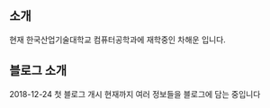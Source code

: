 
## 소개

현재 한국산업기술대학교 컴퓨터공학과에 재학중인 차해운 입니다.

## 블로그 소개

2018-12-24 첫 블로그 개시
현재까지 여러 정보들을 블로그에 담는 중입니다
